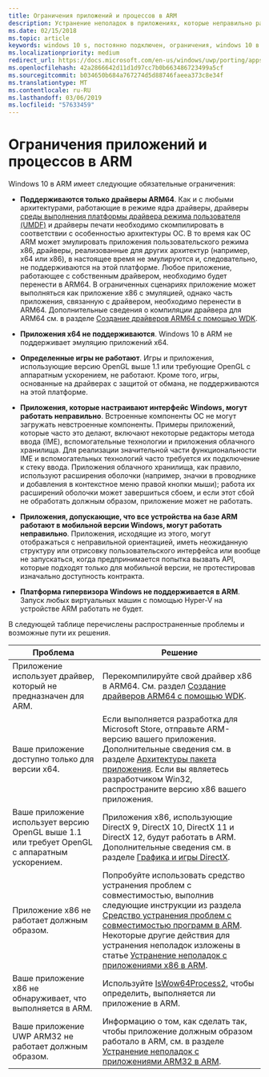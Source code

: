 ```yaml
---
title: Ограничения приложений и процессов в ARM
description: Устранение неполадок в приложениях, которые неправильно работают в ARM.
ms.date: 02/15/2018
ms.topic: article
keywords: windows 10 s, постоянно подключен, ограничения, windows 10 в ARM
ms.localizationpriority: medium
redirect_url: https://docs.microsoft.com/en-us/windows/uwp/porting/apps-on-arm-troubleshooting-x86
ms.openlocfilehash: 42a2866642d11d1d97cc7b0b663486723499a5cf
ms.sourcegitcommit: b034650b684a767274d5d88746faeea373c8e34f
ms.translationtype: MT
ms.contentlocale: ru-RU
ms.lasthandoff: 03/06/2019
ms.locfileid: "57633459"
---
```

# <a name="limitations-of-apps-and-experiences-on-arm"></a>Ограничения приложений и процессов в ARM
Windows 10 в ARM имеет следующие обязательные ограничения:

- **Поддерживаются только драйверы ARM64**. Как и с любыми архитектурами, работающие в режиме ядра драйверы, драйверы [среды выполнения платформы драйвера режима пользователя (UMDF)](https://docs.microsoft.com/en-us/windows-hardware/drivers/wdf/overview-of-the-umdf) и драйверы печати необходимо скомпилировать в соответствии с особенностью архитектуры ОС. В то время как ОС ARM может эмулировать приложения пользовательского режима x86, драйверы, реализованные для других архитектур (например, x64 или x86), в настоящее время не эмулируются и, следовательно, не поддерживаются на этой платформе. Любое приложение, работающее с собственным драйвером, необходимо будет перенести в ARM64. В ограниченных сценариях приложение может выполняться как приложение x86 с эмуляцией, однако часть приложения, связанную с драйвером, необходимо перенести в ARM64. Дополнительные сведения о компиляции драйвера для ARM64 см. в разделе [Создание драйверов ARM64 с помощью WDK](/windows-hardware/drivers/develop/building-arm64-drivers).

- **Приложения x64 не поддерживаются**. Windows 10 в ARM не поддерживает эмуляцию приложений x64.

- **Определенные игры не работают**. Игры и приложения, использующие версию OpenGL выше 1.1 или требующие OpenGL с аппаратным ускорением, не работают. Кроме того, игры, основанные на драйверах с защитой от обмана, не поддерживаются на этой платформе.

- **Приложения, которые настраивают интерфейс Windows, могут работать неправильно**. Встроенные компоненты ОС не могут загружать невстроенные компоненты. Примеры приложений, которые часто это делают, включают некоторые редакторы метода ввода (IME), вспомогательные технологии и приложения облачного хранилища. Для реализации значительной части функциональности IME и вспомогательных технологий часто требуется их подключение к стеку ввода. Приложения облачного хранилища, как правило, используют расширения оболочки (например, значки в проводнике и добавления в контекстное меню правой кнопки мыши); работа их расширений оболочки может завершиться сбоем, и если этот сбой не обработать должным образом, приложение может не работать.

- **Приложения, допускающие, что все устройства на базе ARM работают в мобильной версии Windows, могут работать неправильно**. Приложения, исходящие из этого, могут отображаться с неправильной ориентацией, иметь неожиданную структуру или отрисовку пользовательского интерфейса или вообще не запускаться, когда предпринимается попытка вызвать API, которые подходят только для мобильной версии, не протестировав изначально доступность контракта.

- **Платформа гипервизора Windows не поддерживается в ARM**. Запуск любых виртуальных машин с помощью Hyper-V на устройстве ARM работать не будет.

В следующей таблице перечислены распространенные проблемы и возможные пути их решения.

|Проблема|Решение|
|-----|--------|
| Приложение использует драйвер, который не предназначен для ARM. | Перекомпилируйте свой драйвер x86 в ARM64. См. раздел [Создание драйверов ARM64 с помощью WDK](https://docs.microsoft.com/en-us/windows-hardware/drivers/develop/building-arm64-drivers). |
| Ваше приложение доступно только для версии x64. | Если выполняется разработка для Microsoft Store, отправьте ARM-версию вашего приложения. Дополнительные сведения см. в разделе [Архитектуры пакета приложения](../packaging/device-architecture.md). Если вы являетесь разработчиком Win32, распространите версию x86 вашего приложения. |
| Ваше приложение использует версию OpenGL выше 1.1 или требует OpenGL с аппаратным ускорением. | Приложения x86, использующие DirectX 9, DirectX 10, DirectX 11 и DirectX 12, будут работать в ARM. Дополнительные сведения см. в разделе [Графика и игры DirectX](https://msdn.microsoft.com/en-us/library/windows/desktop/ee663274(v=vs.85).aspx). |
| Приложение x86 не работает должным образом. | Попробуйте использовать средство устранения проблем с совместимостью, выполнив следующие инструкции из раздела [Средство устранения проблем с совместимостью программ в ARM](apps-on-arm-program-compat-troubleshooter.md). Некоторые другие действия для устранения неполадок изложены в статье [Устранение неполадок с приложениями x86 в ARM](apps-on-arm-troubleshooting-x86.md). |
| Ваше приложение x86 не обнаруживает, что выполняется в ARM. | Используйте [IsWow64Process2](https://msdn.microsoft.com/en-us/library/windows/desktop/mt804318(v=vs.85).aspx), чтобы определить, выполняется ли приложение в ARM. |
| Ваше приложение UWP ARM32 не работает должным образом. | Информацию о том, как сделать так, чтобы приложение должным образом работало в ARM, см. в разделе [Устранение неполадок с приложениями ARM32 в ARM](apps-on-arm-troubleshooting-arm32.md). |
